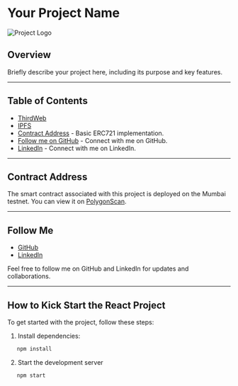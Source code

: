 # Your Project Name

![Project Logo](https://i.ibb.co/NNW1VB3/ipfs-thirdweb.jpg)

## Overview

Briefly describe your project here, including its purpose and key features.

---

## Table of Contents

- [ThirdWeb](https://thirdweb.com/)
- [IPFS](https://ipfs.tech/)
- [Contract Address](https://mumbai.polygonscan.com/address/0x6a756a376f5849e5822038679b30fb91f7155c69) - Basic ERC721 implementation.
- [Follow me on GitHub](https://github.com/mutahhirkhan) - Connect with me on GitHub.
- [LinkedIn](https://www.linkedin.com/in/mutahhirkhan/) - Connect with me on LinkedIn.

---

## Contract Address

The smart contract associated with this project is deployed on the Mumbai testnet. You can view it on [PolygonScan](https://mumbai.polygonscan.com/address/0x6a756a376f5849e5822038679b30fb91f7155c69).

---

## Follow Me

- [GitHub](https://github.com/mutahhirkhan)
- [LinkedIn](https://www.linkedin.com/in/mutahhirkhan/)

Feel free to follow me on GitHub and LinkedIn for updates and collaborations.

---

## How to Kick Start the React Project

To get started with the project, follow these steps:

1. Install dependencies:
```bash
   npm install
   ```
2. Start the development server
```bash
   npm start
   ```
